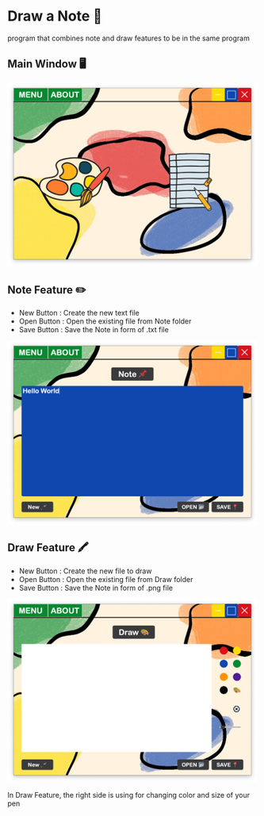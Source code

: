 # Draw a Note 🎨
program that combines note and draw features to be in the same program 

## Main Window 🖥
![Banner](https://github.com/faynch/Draw_a_Note/blob/main/Assets/MainWindow.png?raw=True)

## Note Feature ✏️
+ New Button : Create the new text file
+ Open Button : Open the existing file from Note folder  
+ Save Button : Save the Note in form of .txt file

![Banner](https://github.com/faynch/Draw_a_Note/blob/main/Assets/Note.png?raw=True)

## Draw Feature 🖍
+ New Button : Create the new file to draw
+ Open Button : Open the existing file from Draw folder  
+ Save Button : Save the Note in form of .png file

![Banner](https://github.com/faynch/Draw_a_Note/blob/main/Assets/Draw.png?raw=True)

In Draw Feature, the right side is using for changing color and size of your pen

 
